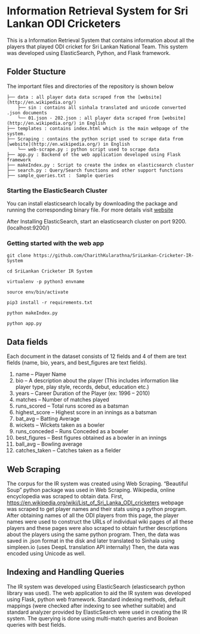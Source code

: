 # Information Retrieval System for Sri Lankan ODI Cricketers 

This is a Information Retrieval System that contains information about all the players that played ODI cricket for Sri Lankan National Team.
This system was developed using ElasticSearch, Python, and Flask framework.

## Folder Stucture

The important files and directories of the repository is shown below

    ├── data : all player data data scraped from the [website](http://en.wikipedia.org/)                    
        ├── sin : contains all sinhala translated and unicode converted .json documents
        └── 01.json - 202.json : all player data scraped from [website](http://en.wikipedia.org/) in English
    ├── templates : contains index.html which is the main webpage of the system.
    ├── Scraping : contains the python script used to scrape data from [website](http://en.wikipedia.org/) in English                 
        └── web-scrape.py : python script used to scrape data
    ├── app.py : Backend of the web application developed using Flask framework
    ├── makeIndex.py : Script to create the index on elasticsearch cluster
    ├── search.py : Query/Search functions and other support functions
    ├── sample_queries.txt :  Sample queries          

### Starting the ElasticSearch Cluster

You can install elasticsearch locally by downloading the package and running the corresponding binary file.
For more details visit [website](https://www.elastic.co/guide/en/elasticsearch/reference/current/getting-started-install.html)

After Installing ElasticSearch, start an elasticsearch cluster on port 9200. (localhost:9200/)

### Getting started with the web app

```commandline
git clone https://github.com/CharithKularathna/SriLankan-Cricketer-IR-System

cd SriLankan Cricketer IR System

virtualenv -p python3 envname

source env/bin/activate

pip3 install -r requirements.txt

python makeIndex.py

python app.py
```


## Data fields 

Each document in the dataset consists of 12 fields and 4 of them are text fields (name, bio, years, and best_figures are text fields).

1. name – Player Name
2. bio – A description about the player (This includes information like player type, play style, records, debut, education etc.)
3. years – Career Duration of the Player (ex: 1996 – 2010)
4. matches – Number of matches played
5. runs_scored – Total runs scored as a batsman
6. highest_score – Highest score in an innings as a batsman
7. bat_avg – Batting Average
8. wickets – Wickets taken as a bowler
9. runs_conceded – Runs Conceded as a bowler
10. best_figures – Best figures obtained as a bowler in an innings
11. ball_avg – Bowling average
12. catches_taken – Catches taken as a fielder

## Web Scraping

The corpus for the IR system was created using Web Scraping. “Beautiful Soup” python package was used in Web Scraping. Wikipedia, online encyclopedia was scraped to obtain data. First, https://en.wikipedia.org/wiki/List_of_Sri_Lanka_ODI_cricketers webpage was scraped to get player names and their stats using a python program. After obtaining names of all the ODI players from this page, the player names were used to construct the URLs of individual wiki pages of all these players and these pages were also scraped to obtain further descriptions about the players using the same python program. Then, the data was saved in .json format in the disk and later translated to Sinhala using simpleen.io (uses DeepL translation API internally) Then, the data was encoded using Unicode as well.

## Indexing and Handling Queries

The IR system was developed using ElasticSearch (elasticsearch python library was used). The web application to aid the IR system was developed using Flask, python web framework. Standard indexing methods, default mappings (were checked after indexing to see whether suitable) and standard analyzer provided by ElasticSearch were used in creating the IR system. The querying is done using multi-match queries and Boolean queries with best fields.


